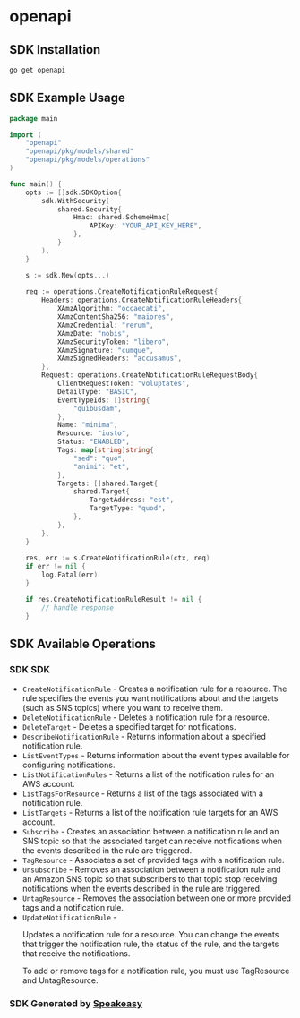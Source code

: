 # openapi

<!-- Start SDK Installation -->
## SDK Installation

```bash
go get openapi
```
<!-- End SDK Installation -->

## SDK Example Usage
<!-- Start SDK Example Usage -->
```go
package main

import (
    "openapi"
    "openapi/pkg/models/shared"
    "openapi/pkg/models/operations"
)

func main() {
    opts := []sdk.SDKOption{
        sdk.WithSecurity(
            shared.Security{
                Hmac: shared.SchemeHmac{
                    APIKey: "YOUR_API_KEY_HERE",
                },
            }
        ),
    }

    s := sdk.New(opts...)
    
    req := operations.CreateNotificationRuleRequest{
        Headers: operations.CreateNotificationRuleHeaders{
            XAmzAlgorithm: "occaecati",
            XAmzContentSha256: "maiores",
            XAmzCredential: "rerum",
            XAmzDate: "nobis",
            XAmzSecurityToken: "libero",
            XAmzSignature: "cumque",
            XAmzSignedHeaders: "accusamus",
        },
        Request: operations.CreateNotificationRuleRequestBody{
            ClientRequestToken: "voluptates",
            DetailType: "BASIC",
            EventTypeIds: []string{
                "quibusdam",
            },
            Name: "minima",
            Resource: "iusto",
            Status: "ENABLED",
            Tags: map[string]string{
                "sed": "quo",
                "animi": "et",
            },
            Targets: []shared.Target{
                shared.Target{
                    TargetAddress: "est",
                    TargetType: "quod",
                },
            },
        },
    }
    
    res, err := s.CreateNotificationRule(ctx, req)
    if err != nil {
        log.Fatal(err)
    }

    if res.CreateNotificationRuleResult != nil {
        // handle response
    }
```
<!-- End SDK Example Usage -->

<!-- Start SDK Available Operations -->
## SDK Available Operations

### SDK SDK

* `CreateNotificationRule` - Creates a notification rule for a resource. The rule specifies the events you want notifications about and the targets (such as SNS topics) where you want to receive them.
* `DeleteNotificationRule` - Deletes a notification rule for a resource.
* `DeleteTarget` - Deletes a specified target for notifications.
* `DescribeNotificationRule` - Returns information about a specified notification rule.
* `ListEventTypes` - Returns information about the event types available for configuring notifications.
* `ListNotificationRules` - Returns a list of the notification rules for an AWS account.
* `ListTagsForResource` - Returns a list of the tags associated with a notification rule.
* `ListTargets` - Returns a list of the notification rule targets for an AWS account.
* `Subscribe` - Creates an association between a notification rule and an SNS topic so that the associated target can receive notifications when the events described in the rule are triggered.
* `TagResource` - Associates a set of provided tags with a notification rule.
* `Unsubscribe` - Removes an association between a notification rule and an Amazon SNS topic so that subscribers to that topic stop receiving notifications when the events described in the rule are triggered.
* `UntagResource` - Removes the association between one or more provided tags and a notification rule.
* `UpdateNotificationRule` - <p>Updates a notification rule for a resource. You can change the events that trigger the notification rule, the status of the rule, and the targets that receive the notifications.</p> <note> <p>To add or remove tags for a notification rule, you must use <a>TagResource</a> and <a>UntagResource</a>.</p> </note>

<!-- End SDK Available Operations -->

### SDK Generated by [Speakeasy](https://docs.speakeasyapi.dev/docs/using-speakeasy/client-sdks)

